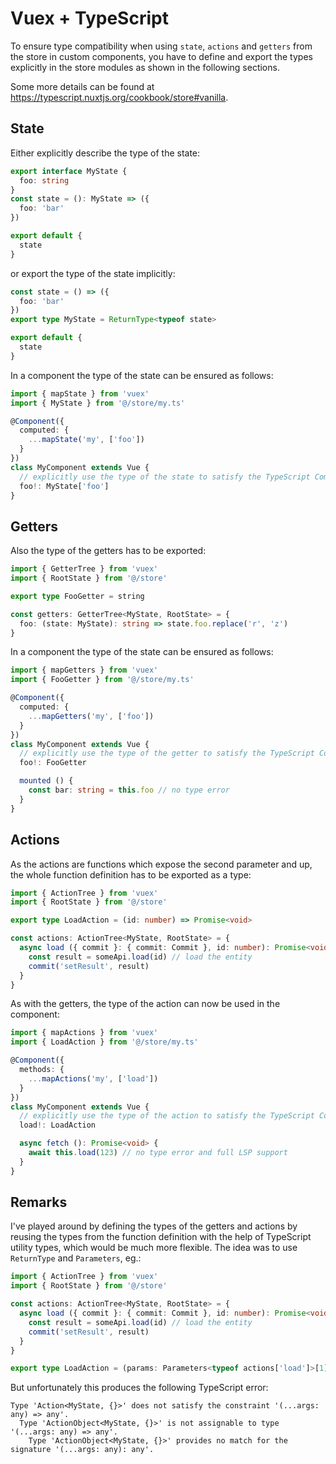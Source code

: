 # Vuex + TypeScript

To ensure type compatibility when using `state`, `actions` and `getters` from
the store in custom components, you have to define and export the types
explicitly in the store modules as shown in the following sections.

Some more details can be found at
<https://typescript.nuxtjs.org/cookbook/store#vanilla>.

## State

Either explicitly describe the type of the state:

```typescript
export interface MyState {
  foo: string
}
const state = (): MyState => ({
  foo: 'bar'
})

export default {
  state
}
```

or export the type of the state implicitly:

```typescript
const state = () => ({
  foo: 'bar'
})
export type MyState = ReturnType<typeof state>

export default {
  state
}
```

In a component the type of the state can be ensured as follows:

```typescript
import { mapState } from 'vuex'
import { MyState } from '@/store/my.ts'

@Component({
  computed: {
    ...mapState('my', ['foo'])
  }
})
class MyComponent extends Vue {
  // explicitly use the type of the state to satisfy the TypeScript Compiler
  foo!: MyState['foo']
}
```

## Getters

Also the type of the getters has to be exported:

```typescript
import { GetterTree } from 'vuex'
import { RootState } from '@/store'

export type FooGetter = string

const getters: GetterTree<MyState, RootState> = {
  foo: (state: MyState): string => state.foo.replace('r', 'z')
}
```

In a component the type of the state can be ensured as follows:

```typescript
import { mapGetters } from 'vuex'
import { FooGetter } from '@/store/my.ts'

@Component({
  computed: {
    ...mapGetters('my', ['foo'])
  }
})
class MyComponent extends Vue {
  // explicitly use the type of the getter to satisfy the TypeScript Compiler
  foo!: FooGetter

  mounted () {
    const bar: string = this.foo // no type error
  }
}
```

## Actions

As the actions are functions which expose the second parameter and up, the whole
function definition has to be exported as a type:

```typescript
import { ActionTree } from 'vuex'
import { RootState } from '@/store'

export type LoadAction = (id: number) => Promise<void>

const actions: ActionTree<MyState, RootState> = {
  async load ({ commit }: { commit: Commit }, id: number): Promise<void> {
    const result = someApi.load(id) // load the entity
    commit('setResult', result)
  }
}
```

As with the getters, the type of the action can now be used in the component:

```typescript
import { mapActions } from 'vuex'
import { LoadAction } from '@/store/my.ts'

@Component({
  methods: {
    ...mapActions('my', ['load'])
  }
})
class MyComponent extends Vue {
  // explicitly use the type of the action to satisfy the TypeScript Compiler
  load!: LoadAction

  async fetch (): Promise<void> {
    await this.load(123) // no type error and full LSP support
  }
}
```

## Remarks

I've played around by defining the types of the getters and actions by reusing
the types from the function definition with the help of TypeScript utility
types, which would be much more flexible. The idea was to use
`ReturnType` and `Parameters`, eg.:

```typescript
import { ActionTree } from 'vuex'
import { RootState } from '@/store'

const actions: ActionTree<MyState, RootState> = {
  async load ({ commit }: { commit: Commit }, id: number): Promise<void> {
    const result = someApi.load(id) // load the entity
    commit('setResult', result)
  }
}

export type LoadAction = (params: Parameters<typeof actions['load']>[1]) => ReturnType<typeof actions['load']>
```

But unfortunately this produces the following TypeScript error:

```
Type 'Action<MyState, {}>' does not satisfy the constraint '(...args: any) => any'.
  Type 'ActionObject<MyState, {}>' is not assignable to type '(...args: any) => any'.
    Type 'ActionObject<MyState, {}>' provides no match for the signature '(...args: any): any'.
```

